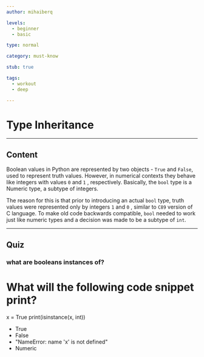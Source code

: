 ```yaml
---
author: mihaiberq

levels:
  - beginner
  - basic

type: normal

category: must-know

stub: true

tags:
  - workout
  - deep

---
```

# Type Inheritance

---
## Content

Boolean values in Python are represented by two objects - `True` and `False`, used to represent truth values. However, in numerical contexts they behave like integers with values `0` and `1` , respectively. Basically, the `bool`  type is a Numeric type,  a subtype of integers.

The reason for this is that prior to introducing an actual `bool` type, truth values were represented only by integers `1`  and `0` , similar to `C89` version of C language. To make old code  backwards compatible, `bool` needed to work just like numeric types and a decision was made to be a subtype of `int`.

---
## Quiz

### what are booleans instances of?

# What will the following code snippet print?
x = True
print(isinstance(x, int))

* True
* False
* "NameError: name 'x' is not defined"
* Numeric
